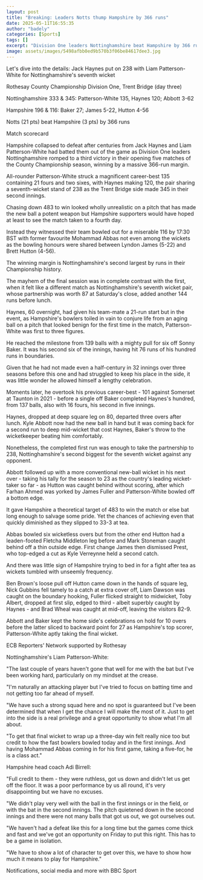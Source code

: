 ```yaml
---
layout: post
title: "Breaking: Leaders Notts thump Hampshire by 366 runs"
date: 2025-05-11T16:55:35
author: "badely"
categories: [Sports]
tags: []
excerpt: "Division One leaders Nottinghamshire beat Hampshire by 366 runs on the third day of their County Championship game."
image: assets/images/5498afbb0ed9b570b3f06be84617dee3.jpg
---
```


Let's dive into the details: Jack Haynes put on 238 with Liam Patterson-White for Nottinghamshire's seventh wicket

Rothesay County Championship Division One, Trent Bridge (day three)

Nottinghamshire 333 & 345: Patterson-White 135, Haynes 120; Abbott 3-62

Hampshire 196 & 116: Baker 27; James 5-22, Hutton 4-56

Notts (21 pts) beat Hampshire (3 pts) by 366 runs

Match scorecard

Hampshire collapsed to defeat after centuries from Jack Haynes and Liam Patterson-White had batted them out of the game as Division One leaders Nottinghamshire romped to a third victory in their opening five matches of the County Championship season, winning by a massive 366-run margin.

All-rounder Patterson-White struck a magnificent career-best 135 containing 21 fours and two sixes, with Haynes making 120, the pair sharing a seventh-wicket stand of 238 as the Trent Bridge side made 345 in their second innings.

Chasing down 483 to win looked wholly unrealistic on a pitch that has made the new ball a potent weapon but Hampshire supporters would have hoped at least to see the match taken to a fourth day.

Instead they witnessed their team bowled out for a miserable 116 by 17:30 BST with former favourite Mohammad Abbas not even among the wickets as the bowling honours were shared between Lyndon James (5-22) and Brett Hutton (4-56).

The winning margin is Nottinghamshire's second largest by runs in their Championship history.

The mayhem of the final session was in complete contrast with the first, when it felt like a different match as Nottinghamshire's seventh wicket pair, whose partnership was worth 87 at Saturday's close, added another 144 runs before lunch.

Haynes, 60 overnight, had given his team-mate a 21-run start but in the event, as Hampshire's bowlers toiled in vain to conjure life from an aging ball on a pitch that looked benign for the first time in the match, Patterson-White was first to three figures.

He reached the milestone from 139 balls with a mighty pull for six off Sonny Baker.  It was his second six of the innings, having hit 76 runs of his hundred runs in boundaries.

Given that he had not made even a half-century in 32 innings over three seasons before this one and had struggled to keep his place in the side, it was little wonder he allowed himself a lengthy celebration.

Moments later, he overtook his previous career-best - 101 against Somerset at Taunton in 2021 - before a single off Baker completed Haynes's hundred, from 137 balls, also with 16 fours, his second in five innings.

Haynes, dropped at deep square leg on 80, departed three overs after lunch. Kyle Abbott now had the new ball in hand but it was coming back for a second run to deep mid-wicket that cost Haynes, Baker's throw to the wicketkeeper beating him comfortably.

Nonetheless, the completed first run was enough to take the partnership to 238, Nottinghamshire's second biggest for the seventh wicket against any opponent.

Abbott followed up with a more conventional new-ball wicket in his next over - taking his tally for the season to 23 as the country's leading wicket-taker so far - as Hutton was caught behind without scoring, after which Farhan Ahmed was yorked by James Fuller and Patterson-White bowled off a bottom edge.

It gave Hampshire a theoretical target of 483 to win the match or else bat long enough to salvage some pride. Yet the chances of achieving even that quickly diminished as they slipped to 33-3 at tea.

Abbas bowled six wicketless overs but from the other end Hutton had a leaden-footed Fletcha Middleton leg before and Mark Stoneman caught behind off a thin outside edge.  First change James then dismissed Prest, who top-edged a cut as Kyle Verreynne held a second catch.

And there was little sign of Hampshire trying to bed in for a fight after tea as wickets tumbled with unseemly frequency.

Ben Brown's loose pull off Hutton came down in the hands of square leg, Nick Gubbins fell tamely to a catch at extra cover off, Liam Dawson was caught on the boundary hooking, Fuller flicked straight to midwicket, Toby Albert, dropped at first slip, edged to third - albeit superbly caught by Haynes - and Brad Wheal was caught at mid-off, leaving the visitors 82-9.

Abbott and Baker kept the home side's celebrations on hold for 10 overs before the latter sliced to backward point for 27 as Hampshire's top scorer, Patterson-White aptly taking the final wicket.

ECB Reporters' Network supported by Rothesay

Nottinghamshire's Liam Patterson-White:

"The last couple of years haven't gone that well for me with the bat but I've been working hard, particularly on my mindset at the crease. 

"I'm naturally an attacking player but I've tried to focus on batting time and not getting too far ahead of myself. 

"We have such a strong squad here and no spot is guaranteed but I've been determined that when I get the chance I will make the most of it. Just to get into the side is a real privilege and a great opportunity to show what I'm all about.

"To get that final wicket to wrap up a three-day win felt really nice too but credit to how the fast bowlers bowled today and in the first innings. And having Mohammad Abbas coming in for his first game, taking a five-for, he is a class act."

Hampshire head coach Adi Birrell:

"Full credit to them - they were ruthless, got us down and didn't let us get off the floor.  It was a poor performance by us all round, it's very disappointing but we have no excuses.  

"We didn't play very well with the ball in the first innings or in the field, or with the bat in the second innings. The pitch quietened down in the second innings and there were not many balls that got us out, we got ourselves out.

"We haven't had a defeat like this for a long time but the games come thick and fast and we've got an opportunity on Friday to put this right. This has to be a game in isolation.

"We have to show a lot of character to get over this, we have to show how much it means to play for Hampshire."

Notifications, social media and more with BBC Sport

